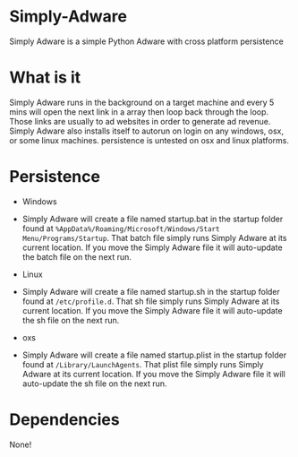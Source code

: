 # Simply-Adware
Simply Adware is a simple Python Adware with cross platform persistence
# What is it
Simply Adware runs in the background on a target machine and every 5 mins will open the next link in a array then loop back through the loop. Those links are usually to ad websites in order to generate ad revenue. Simply Adware also installs itself to autorun on login on any windows, osx, or some linux machines. persistence is untested on osx and linux platforms.
# Persistence
* Windows
- Simply Adware will create a file named startup.bat in the startup folder found at ```%AppData%/Roaming/Microsoft/Windows/Start Menu/Programs/Startup```. That batch file simply runs Simply Adware at its current location. If you move the Simply Adware file it will auto-update the batch file on the next run.
* Linux
- Simply Adware will create a file named startup.sh in the startup folder found at ```/etc/profile.d```. That sh file simply runs Simply Adware at its current location. If you move the Simply Adware file it will auto-update the sh file on the next run.
* oxs
- Simply Adware will create a file named startup.plist in the startup folder found at ```/Library/LaunchAgents```. That plist file simply runs Simply Adware at its current location. If you move the Simply Adware file it will auto-update the sh file on the next run.
# Dependencies
None!
